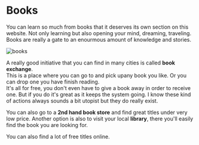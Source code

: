 # Books

You can learn so much from books that it deserves its own section on this website.
Not only learning but also opening your mind, dreaming, traveling. Books are really a gate to an enourmous amount of knowledge and stories.

![books](~@assets/books.jpeg)

A really good initiative that you can find in many cities is called **book exchange**.  
This is a place where you can go to and pick upany book you like. Or you can drop one you have finish reading.  
It's all for free, you don't even have to give a book away in order to receive one. But if you do it's great as it keeps the system going.
I know these kind of actions always sounds a bit utopist but they do really exist.

You can also go to a **2nd hand book store** and find great titles under very low price.
Another option is also to visit your local **library**, there you'll easily find the book you are looking for.

You can also find a lot of free titles online.
